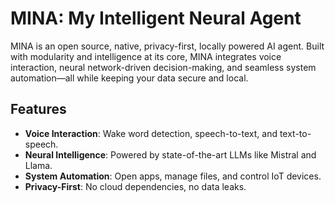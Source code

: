 # MINA: My Intelligent Neural Agent

MINA is an open source, native, privacy-first, locally powered AI agent. Built with modularity and intelligence at its core, MINA integrates voice interaction, neural network-driven decision-making, and seamless system automation—all while keeping your data secure and local.

## Features
- **Voice Interaction**: Wake word detection, speech-to-text, and text-to-speech.  
- **Neural Intelligence**: Powered by state-of-the-art LLMs like Mistral and Llama.  
- **System Automation**: Open apps, manage files, and control IoT devices.  
- **Privacy-First**: No cloud dependencies, no data leaks.  
